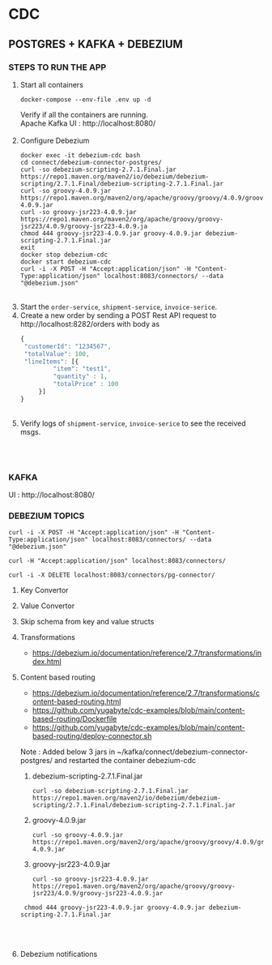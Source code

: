# CDC

## POSTGRES + KAFKA + DEBEZIUM

### STEPS TO RUN THE APP
1. Start all containers
   ```shell
   docker-compose --env-file .env up -d
   ```
   Verify if all the containers are running.<br>
   Apache Kafka UI : http://localhost:8080/ 
   <br>
   <br>
2. Configure Debezium
   ```shell
   docker exec -it debezium-cdc bash
   cd connect/debezium-connector-postgres/
   curl -so debezium-scripting-2.7.1.Final.jar https://repo1.maven.org/maven2/io/debezium/debezium-scripting/2.7.1.Final/debezium-scripting-2.7.1.Final.jar
   curl -so groovy-4.0.9.jar  https://repo1.maven.org/maven2/org/apache/groovy/groovy/4.0.9/groovy-4.0.9.jar
   curl -so groovy-jsr223-4.0.9.jar  https://repo1.maven.org/maven2/org/apache/groovy/groovy-jsr223/4.0.9/groovy-jsr223-4.0.9.ja
   chmod 444 groovy-jsr223-4.0.9.jar groovy-4.0.9.jar debezium-scripting-2.7.1.Final.jar
   exit
   docker stop debezium-cdc
   docker start debezium-cdc
   curl -i -X POST -H "Accept:application/json" -H "Content-Type:application/json" localhost:8083/connectors/ --data "@debezium.json"
   ```
   <br>
3. Start the ```order-service```, ```shipment-service```, ```invoice-serice```.
   <br>
4. Create a new order by sending a POST Rest API request to http://localhost:8282/orders with body as
   ```js
   {
    "customerId": "1234567",
    "totalValue": 100,
    "lineItems": [{
            "item": "test1",
            "quantity" : 1,
            "totalPrice" : 100
        }]
   }
   ```
   <br>
5. Verify logs of ```shipment-service```, ```invoice-serice``` to see the received msgs.

<br>
<br>

### KAFKA

UI : http://localhost:8080/

### DEBEZIUM TOPICS

```shell
curl -i -X POST -H "Accept:application/json" -H "Content-Type:application/json" localhost:8083/connectors/ --data "@debezium.json"

curl -H "Accept:application/json" localhost:8083/connectors/

curl -i -X DELETE localhost:8083/connectors/pg-connector/
```

1. Key Convertor
2. Value Convertor
3. Skip schema from key and value structs
4. Transformations
   - https://debezium.io/documentation/reference/2.7/transformations/index.html
5. Content based routing
   - https://debezium.io/documentation/reference/2.7/transformations/content-based-routing.html
   - https://github.com/yugabyte/cdc-examples/blob/main/content-based-routing/Dockerfile
   - https://github.com/yugabyte/cdc-examples/blob/main/content-based-routing/deploy-connector.sh

   Note : Added below 3 jars in ~/kafka/connect/debezium-connector-postgres/ and restarted the container debezium-cdc
   1. debezium-scripting-2.7.1.Final.jar 
      ```shell
      curl -so debezium-scripting-2.7.1.Final.jar https://repo1.maven.org/maven2/io/debezium/debezium-scripting/2.7.1.Final/debezium-scripting-2.7.1.Final.jar
      ```
   2. groovy-4.0.9.jar
      ```shell
      curl -so groovy-4.0.9.jar  https://repo1.maven.org/maven2/org/apache/groovy/groovy/4.0.9/groovy-4.0.9.jar
      ```
   3. groovy-jsr223-4.0.9.jar
      ```shell
      curl -so groovy-jsr223-4.0.9.jar  https://repo1.maven.org/maven2/org/apache/groovy/groovy-jsr223/4.0.9/groovy-jsr223-4.0.9.jar
      ```
   ```shell
    chmod 444 groovy-jsr223-4.0.9.jar groovy-4.0.9.jar debezium-scripting-2.7.1.Final.jar
   ```
   <br></br>
6. Debezium notifications